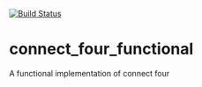 [![Build Status](https://travis-ci.org/tfpractice/connect_four_functional.svg?branch=master)](https://travis-ci.org/tfpractice/connect_four_functional)

# connect_four_functional
A functional implementation of connect four
